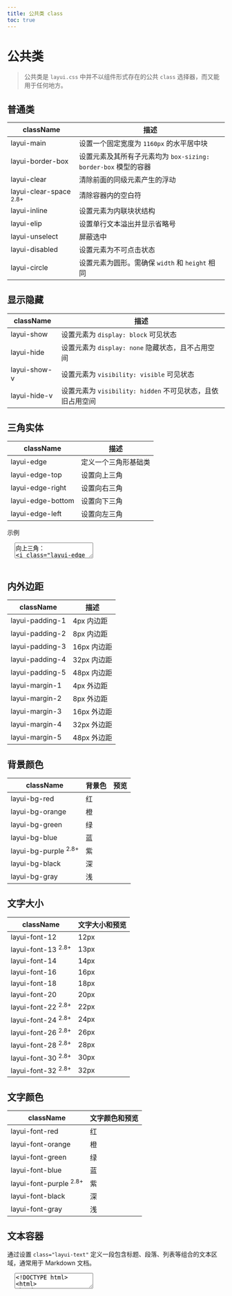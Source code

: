 ```yaml
---
title: 公共类 class
toc: true
---
```

 
# 公共类

> 公共类是 `layui.css` 中并不以组件形式存在的公共 `class` 选择器，而又能用于任何地方。

<h2 id="base" lay-toc="{}" style="margin-bottom: 0;">普通类</h2>

| className | 描述 |
| --- | --- |
| layui-main | 设置一个固定宽度为 `1160px` 的水平居中块 |
| layui-border-box | 设置元素及其所有子元素均为 `box-sizing: border-box` 模型的容器 |
| layui-clear | 清除前面的同级元素产生的浮动 |
| layui-clear-space <sup>2.8+</sup> | 清除容器内的空白符 |
| layui-inline | 设置元素为内联块状结构 |
| layui-elip | 设置单行文本溢出并显示省略号 |
| layui-unselect | 屏蔽选中 |
| layui-disabled | 设置元素为不可点击状态 |
| layui-circle | 设置元素为圆形。需确保 `width` 和 `height` 相同 |

<h2 id="display" lay-toc="{hot: true}">显示隐藏</h2>

| className | 描述 |
| --- | --- |
| layui-show | 设置元素为 `display: block` 可见状态 |
| layui-hide | 设置元素为 `display: none` 隐藏状态，且不占用空间 |
| layui-show-v | 设置元素为 `visibility: visible` 可见状态 |
| layui-hide-v | 设置元素为 `visibility: hidden` 不可见状态，且依旧占用空间 |


<h2 id="triangle" lay-toc="{}">三角实体</h2>

| className | 描述 |
| --- | --- |
| layui-edge | 定义一个三角形基础类 |
| layui-edge-top | 设置向上三角 |
| layui-edge-right | 设置向右三角 |
| layui-edge-bottom | 设置向下三角 |
| layui-edge-left | 设置向左三角 |

示例

<pre class="layui-code" lay-options="{preview: true, layout: ['preview', 'code'], tools: ['full']}">
  <textarea>
向上三角： 
<i class="layui-edge layui-edge-top"></i> 
<i class="layui-edge layui-edge-top" style="border-bottom-color: black;"></i>

<hr>
向右三角： 
<i class="layui-edge layui-edge-right"></i>
<i class="layui-edge layui-edge-right" style="border-left-color: black;"></i>

<hr>
向下三角： 
<i class="layui-edge layui-edge-bottom"></i>
<i class="layui-edge layui-edge-bottom" style="border-top-color: black;"></i>

<hr>
向左三角： 
<i class="layui-edge layui-edge-left"></i>
<i class="layui-edge layui-edge-left" style="border-right-color: black;"></i>
  </textarea>
</pre>

<h2 id="edge-distance" lay-toc="{}">内外边距</h2>

| className | 描述 |
| --- | --- |
| layui-padding-1 | 4px 内边距 |
| layui-padding-2 | 8px 内边距 |
| layui-padding-3 | 16px 内边距 |
| layui-padding-4 | 32px 内边距 |
| layui-padding-5 | 48px 内边距 |
| layui-margin-1 | 4px 外边距 |
| layui-margin-2 | 8px 外边距 |
| layui-margin-3 | 16px 外边距 |
| layui-margin-4 | 32px 外边距 |
| layui-margin-5 | 48px 外边距 |


<h2 id="bg" lay-toc="{hot: true}">背景颜色</h2>

| className | 背景色 | 预览 |
| --- | --- | --- |
| layui-bg-red | 红 | <div class="layui-bg-red">&nbsp;</div> |
| layui-bg-orange | 橙 | <div class="layui-bg-orange">&nbsp;</div> |
| layui-bg-green |  绿 | <div class="layui-bg-green">&nbsp;</div> |
| layui-bg-blue |  蓝 | <div class="layui-bg-blue">&nbsp;</div> |
| layui-bg-purple <sup>2.8+</sup> | 紫 | <div class="layui-bg-purple">&nbsp;</div> |
| layui-bg-black | 深 | <div class="layui-bg-black">&nbsp;</div> |
| layui-bg-gray |  浅 | <div class="layui-bg-gray">&nbsp;</div> |

<h2 id="font-size" lay-toc="{}">文字大小</h2>

| className | 文字大小和预览 |
| --- | --- |
| layui-font-12 | <span class="layui-font-12">12px</span> |
| layui-font-13 <sup>2.8+</sup> | <span class="layui-font-13">13px</span> |
| layui-font-14 | <span class="layui-font-14">14px</span> |
| layui-font-16 | <span class="layui-font-16">16px</span> |
| layui-font-18 | <span class="layui-font-18">18px</span> |
| layui-font-20 | <span class="layui-font-20">20px</span> |
| layui-font-22 <sup>2.8+</sup> | <span class="layui-font-22">22px</span> |
| layui-font-24 <sup>2.8+</sup> | <span class="layui-font-24">24px</span> |
| layui-font-26 <sup>2.8+</sup> | <span class="layui-font-26">26px</span> |
| layui-font-28 <sup>2.8+</sup> | <span class="layui-font-28">28px</span> |
| layui-font-30 <sup>2.8+</sup> | <span class="layui-font-30">30px</span> |
| layui-font-32 <sup>2.8+</sup> | <span class="layui-font-32">32px</span> |

<h2 id="font-color" lay-toc="{}">文字颜色</h2>

| className | 文字颜色和预览 |
| --- | --- |
| layui-font-red | <span class="layui-font-red">红</span> |
| layui-font-orange | <span class="layui-font-orange">橙</span> |
| layui-font-green | <span class="layui-font-green">绿</span> |
| layui-font-blue | <span class="layui-font-blue">蓝</span> |
| layui-font-purple <sup>2.8+</sup> | <span class="layui-font-purple">紫</span> |
| layui-font-black | <span class="layui-font-black">深</span> |
| layui-font-gray | <span class="layui-font-gray">浅</span> |

<h2 id="text" lay-toc="{hot: true}">文本容器</h2>

通过设置 `class="layui-text"` 定义一段包含标题、段落、列表等组合的文本区域，通常用于 Markdown 文档。

<pre class="layui-code" lay-options="{preview: 'iframe', style: 'height: 535px;', layout: ['preview', 'code'], tools: ['full','window']}">
  <textarea>
<!DOCTYPE html>
<html>
<head>
  <meta charset="utf-8">
  <title>文本区域演示 - Layui</title>
  <meta name="renderer" content="webkit">
  <meta http-equiv="X-UA-Compatible" content="IE=edge,chrome=1">
  <meta name="viewport" content="width=device-width, initial-scale=1">
  <link href="{{= d.layui[2].cdn.css }}" rel="stylesheet">
</head>
<body class="layui-padding-3">
  <div class="layui-text">
    <h1>标题1</h1>
    <p>段落1段落1段落1段落1段落1段落1段落1段落1段落1 <sup class="footnote-ref"><a href="javascript:;">[1]</a></sup></p>
    <h2>标题2</h2>
    <p>段落2段落2 <strong>加粗</strong> <em>强调</em>  段落2段落2段落2段落2段落2段落2段落2段落2段落2段落2段落2段落2段落2</p>
    <p>段落2-1 <code>inline code</code> 段落2-1段落2-1段落2-1段落2-1段落2-1段落2-1段落2-1段落2-1段落2-1段落2-1段落2-1段落2-1段落2-1段落2-1段落2-1段落2-1段落2-1段落2-1段落2-1段落2-1段落2-1段落2-1段落2-1段落2-1段落2-1</p>
    <h3>标题3</h3>
    <p>段落3段落3段落3段落3段落3段落3段落3段落3段落3段落3段落3段落3段落3段落3段落3段落3 <a href="javascript:;">链接</a></p>
    <h4>标题4</h4>
    <h5>标题5</h5>
    <h6>标题6</h6>
    <p>段落6段落6段落6段落6段落6段落6段落6段落6段落6</p>

    <h3>无序列表</h3>
    <ul>
      <li>列表1</li>
      <li>
        列表2
        <ul>
          <li>
            列表2-1
            <ul>
              <li>列表2-1-1</li>
            </ul>
          </li>
          <li>列表2-2</li>
        </ul>
      </li>
      <li>列表3</li>
    </ul>

    <h3>有序列表</h3>
    <ol>
      <li>列表1</li>
      <li>列表2</li>
      <li>列表3</li>
    </ol>

    <h3>混合列表</h3>
    <ol>
      <li>
        <p>有序列表1</p>
        <ul>
          <li>无序列表1-1</li>
          <li>无序列表1-2</li>
          <li>无序列表1-3</li>
        </ul>
      </li>
      <li>
        <p>有序列表2</p>
        <ul>
          <li>
            <p>无序列表2-1</p>
            <ol>
              <li>有序列表2-1-1</li>
              <li>有序列表2-1-2</li>
            </ol>
          </li>
          <li>
            <p>无序列表2-2</p>
            <ol>
              <li>有序列表2-2-1</li>
            </ol>
          </li>
        </ul>
      </li>
      <li>有序列表3</li>
    </ol>

    <h3>Blockquote</h3>
    <blockquote>
      <p>引用</p>
      <blockquote>内嵌引用<blockquote>内嵌引用</blockquote></blockquote>
    </blockquote>

    <h3>Code</h3>
&lt;pre&gt;<code>var cp = function(){
  return gulp.src('./dist/**/*')
  .pipe(gulp.dest(dest));
};
</code>&lt;/pre&gt;
    <hr>
    <p id="ref-1">Footer</p>
  </div>
</body>
</html>
  </textarea>
</pre>
